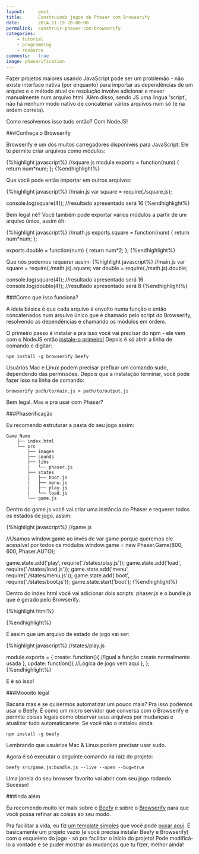 ```yaml
---
layout:     post
title:      Construindo jogos de Phaser com Browserify
date:       2014-11-19 20:00:00
permalink:  construir-phaser-com-browserify
categories: 
    - tutorial
    - programming
    - resource
comments:   true
image: phaserification
---
```


Fazer projetos maiores usando JavaScript pode ser um problemão - não existe interface nativa (por enquanto) para importar as dependências de um arquivo e o método atual de resolução involve adicionar e mexer manualmente num arquivo html. Além disso, sendo JS uma língua 'script', não há nenhum modo nativo de concatenar vários arquivos num só (e na ordem correta).

Como resolvemos isso tudo então? Com NodeJS!

###Conheça o Browserify

Browserify é um dos muitos carregadores disponíveis para JavaScript. Ele te permite criar arquivos como módulos:

{%highlight javascript%}
//square.js
module.exports = function(num) {
    return num*num;
};
{%endhighlight%}

Que você pode então importar em outros arquivos:

{%highlight javascript%}
//main.js
var square = require(./square.js);

console.log(square(4)); //resultado apresentado será 16
{%endhighlight%}

Bem legal né?
Você também pode exportar vários módulos a partir de um arquivo único, assim óh:

{%highlight javascript%}
//math.js
exports.square = function(num) {
    return num*num;
};

exports.double = function(num) {
    return num*2;
};
{%endhighlight%}

Que nós podemos requerer assim:
{%highlight javascript%}
//main.js
var square = require(./math.js).square;
var double = require(./math.js).double;

console.log(square(4)); //resultado apresentado será 16
console.log(double(4)); //resultado apresentado será 8
{%endhighlight%}

###Como que isso funciona?

A ideia básica é que cada arquivo é envolto numa função e então concatenados num arquivo único que é chamado pelo script do Browserify, resolvendo as dependências e chamando os módulos em ordem.

O primeiro passo é instalar e pra isso você vai precisar do npm - ele vem com o NodeJS então <a href="http://nodejs.org/download/" target="_blank">instale-o primeiro!</a> Depois é só abrir a linha de comando e digitar:

    npm install -g browserify beefy

Usuários Mac e Linux podem precisar prefixar um comando sudo, dependendo das permissões. Depois que a instalação terminar, você pode fazer isso na linha de comando:

    browserify path/to/main.js > path/to/output.js

Bem legal. Mas e pra usar com Phaser?

###Phaserificação

Eu recomendo estruturar a pasta do seu jogo assim:

    Game Name
        ├── index.html  
        └── src
            ├── images
            ├── sounds
            ├── libs
            |   └── phaser.js
            ├── states
            |   ├── boot.js
            |   ├── menu.js
            |   ├── play.js
            |   └── load.js
            └── game.js

Dentro do game.js você vai criar uma instância do Phaser e requerer todos os estados de jogo, assim:

{%highlight javascript%}
//game.js

//Usamos window.game ao invés de var game porque queremos ele acessível por todos os módulos
window.game = new Phaser.Game(800, 600, Phaser.AUTO);

game.state.add('play', require('./states/play.js'));
game.state.add('load', require('./states/load.js'));
game.state.add('menu', require('./states/menu.js'));
game.state.add('boot', require('./states/boot.js'));
game.state.start('boot');
{%endhighlight%}

Dentro do index.html você vai adicionar dois scripts: phaser.js e o bundle.js que é gerado pelo Browserify.

{%highlight html%}
<!DOCTYPE html>
<html>

<head>
  <meta charset="utf-8" content="content">
  <title>Phaser Game</title>
</head>

<body>
  <script src="./src/libs/phaser.js" charset="utf-8"></script>
  <script src="bundle.js"></script>
</body>

</html>
{%endhighlight%}

É assim que um arquivo de estado de jogo vai ser:

{%highlight javascript%}
//states/play.js

module.exports = {
    create: function(){
    //Igual a função create normalmente usada
    },
    update: function(){
    //Lógica de jogo vem aqui
    },
};
{%endhighlight%}

E é só isso!

###Moooito legal

Bacana mas e se quisermos automatizar um pouco mais? Pra isso podemos usar o Beefy. É como um micro servidor que conversa com o Browserify e permite coisas legais como observar seus arquivos por mudanças e atualizar tudo automaticanete. Se você não o instalou ainda:

    npm install -g beefy

Lembrando que usuários Mac & Linux podem precisar usar sudo.

Agora é só executar o seguinte comando na raíz do projeto:
    
    beefy src/game.js:bundle.js --live --open --bug=true
    
Uma janela do seu browser favorito vai abrir com seu jogo rodando. Sucesso!

###Indo além

Eu recomendo muito ler mais sobre o <a href="https://github.com/chrisdickinson/beefy" target="_blank">Beefy</a> e sobre o <a href="https://github.com/substack/browserify-handbook" target="_blank">Browserify</a> para que você possa refinar as coisas ao seu modo.

Pra facilitar a vida, eu fiz <a href="https://github.com/OttoRobba/browserify-phaser" target="_blank">um template simples</a> que você pode <a href="https://github.com/OttoRobba/browserify-phaser/archive/master.zip" target="_blank">puxar aqui</a>. É basicamente um projeto vazio (e você precisa instalar Beefy e Browserify) com o esqueleto do jogo - só pra facilitar o início do projeto! Pode modificá-lo a vontade e se puder mostrar as mudanças que tu fizer, melhor ainda!
